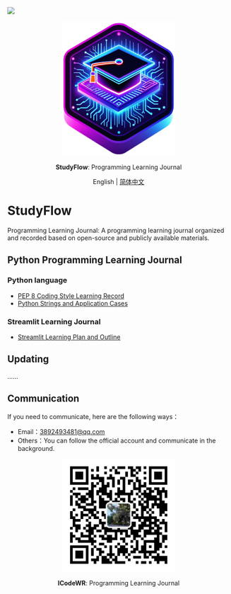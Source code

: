 ![]([assets/logo.png](https://github.com/ICodeWR/StudyFlow/blob/main/assets/logo.png))
<div align="center">
  <img src="https://github.com/ICodeWR/StudyFlow/blob/main/assets/logo.png" width=256></img>
  <p><strong>StudyFlow</strong>: Programming Learning Journal </p>

English | [简体中文](README_zh.md)

</div>


# StudyFlow

Programming Learning Journal: A programming learning journal organized and recorded based on open-source and publicly available materials.

## Python Programming Learning Journal

### Python language
- [PEP 8 Coding Style Learning Record](https://mp.weixin.qq.com/s/chQKg8zmz_USLNlnkc1-3g)
- [Python Strings and Application Cases](https://mp.weixin.qq.com/s/_Sw0JdCGkv8z5oD211T5ag)

### Streamlit Learning Journal
- [Streamlit Learning Plan and Outline](https://mp.weixin.qq.com/s/sg4WOKOS7f3Ge4Tzt8KmwQ)


## Updating
......

## Communication
If you need to communicate, here are the following ways：
- Email：3892493481@qq.com
- Others：You can follow the official account and communicate in the background.

<div align="center">
  <img src="https://github.com/ICodeWR/StudyFlow/blob/main/assets/ICodeWR.jpg" width=256></img>
  <p><strong>ICodeWR</strong>: Programming Learning Journal </p>
</div>
